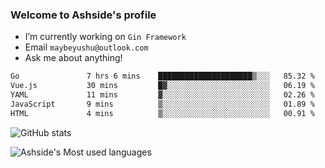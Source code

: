 ### Welcome to Ashside's profile

- I’m currently working on `Gin Framework`
- Email `maybeyushu@outlook.com`
- Ask me about anything!

<!--START_SECTION:waka-->

```txt
Go               7 hrs 6 mins    █████████████████████▒░░░   85.32 %
Vue.js           30 mins         █▓░░░░░░░░░░░░░░░░░░░░░░░   06.19 %
YAML             11 mins         ▓░░░░░░░░░░░░░░░░░░░░░░░░   02.26 %
JavaScript       9 mins          ▒░░░░░░░░░░░░░░░░░░░░░░░░   01.89 %
HTML             4 mins          ▒░░░░░░░░░░░░░░░░░░░░░░░░   00.91 %
```

<!--END_SECTION:waka-->

![GitHub stats](https://github-readme-stats.vercel.app/api?username=Ashside)

![Ashside's Most used languages](https://github-readme-stats.vercel.app/api/top-langs/?username=Ashside&layout=compact&hide_border=true&langs_count=10)


